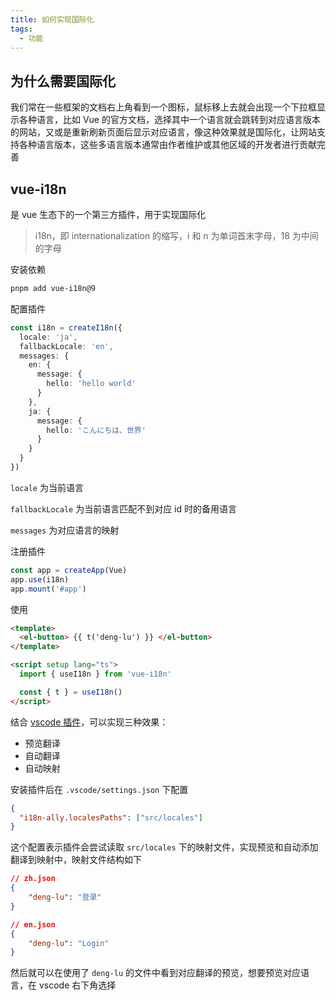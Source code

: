 ```yaml
---
title: 如何实现国际化
tags:
  - 功能
---
```

## 为什么需要国际化

我们常在一些框架的文档右上角看到一个图标，鼠标移上去就会出现一个下拉框显示各种语言，比如 Vue 的官方文档，选择其中一个语言就会跳转到对应语言版本的网站，又或是重新刷新页面后显示对应语言，像这种效果就是国际化，让网站支持各种语言版本，这些多语言版本通常由作者维护或其他区域的开发者进行贡献完善

## vue-i18n

是 vue 生态下的一个第三方插件，用于实现国际化

> i18n，即 internationalization 的缩写，i 和 n 为单词首末字母，18 为中间的字母

安装依赖

```sh
pnpm add vue-i18n@9
```

配置插件

```ts
const i18n = createI18n({
  locale: 'ja',
  fallbackLocale: 'en',
  messages: {
    en: {
      message: {
        hello: 'hello world'
      }
    },
    ja: {
      message: {
        hello: 'こんにちは、世界'
      }
    }
  }
})
```

`locale` 为当前语言

`fallbackLocale` 为当前语言匹配不到对应 id 时的备用语言

`messages` 为对应语言的映射

注册插件

```ts
const app = createApp(Vue)
app.use(i18n)
app.mount('#app')
```

使用

```html
<template>
  <el-button> {{ t('deng-lu') }} </el-button>
</template>

<script setup lang="ts">
  import { useI18n } from 'vue-i18n'

  const { t } = useI18n()
</script>
```

结合 [vscode 插件](https://marketplace.visualstudio.com/items?itemName=Lokalise.i18n-ally)，可以实现三种效果：

- 预览翻译
- 自动翻译
- 自动映射

安装插件后在 `.vscode/settings.json` 下配置

```json
{
  "i18n-ally.localesPaths": ["src/locales"]
}
```

这个配置表示插件会尝试读取 `src/locales` 下的映射文件，实现预览和自动添加翻译到映射中，映射文件结构如下

```json
// zh.json
{
	"deng-lu": "登录"
}

// en.json
{
	"deng-lu": "Login"
}
```

然后就可以在使用了 `deng-lu` 的文件中看到对应翻译的预览，想要预览对应语言，在 vscode 右下角选择

